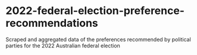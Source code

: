 # 2022-federal-election-preference-recommendations
Scraped and aggregated data of the preferences recommended by political parties for the 2022 Australian federal election
